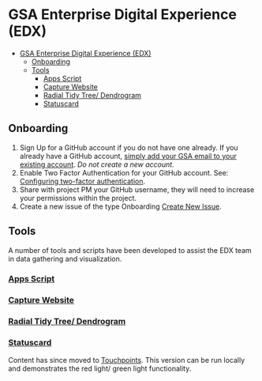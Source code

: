 # GSA Enterprise Digital Experience (EDX)

- [GSA Enterprise Digital Experience (EDX)](#gsa-enterprise-digital-experience-edx)
  - [Onboarding](#onboarding)
  - [Tools](#tools)
    - [Apps Script](#apps-script)
    - [Capture Website](#capture-website)
    - [Radial Tidy Tree/ Dendrogram](#radial-tidy-tree-dendrogram)
    - [Statuscard](#statuscard)

## Onboarding

1. Sign Up for a GitHub account if you do not have one already.  If you already have a GitHub account, [simply add your GSA email to your existing account](https://docs.github.com/en/github/setting-up-and-managing-your-github-user-account/adding-an-email-address-to-your-github-account). _Do not create a new account._
1. Enable Two Factor Authentication for your GitHub account. See: [Configuring two-factor authentication](https://docs.github.com/en/github/authenticating-to-github/configuring-two-factor-authentication).
1. Share with project PM your GitHub username, they will need to increase your permissions within the project.
1. Create a new issue of the type Onboarding [Create New Issue](https://github.com/GSA/EDX/issues/new/choose).

## Tools

A number of tools and scripts have been developed to assist the EDX team in data gathering and visualization.

### [Apps Script](Tools/apps-script/README.md)

### [Capture Website](Tools/capture-website/README.md)

### [Radial Tidy Tree/ Dendrogram](Tools/radial-tidy-tree/README.md)

### [Statuscard](Tools/statuscard/README.md)

Content has since moved to [Touchpoints](https://github.com/gsa/touchpoints). This version can be run locally and demonstrates the red light/ green light functionality. 
